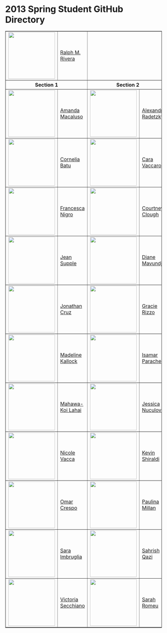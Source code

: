 2013 Spring Student GitHub Directory
====================================

<table width="100%" border="1" cellpadding="5" cellspacing="0">
      <tr>
				<td><a href="https://github.com/RalphMRivera"><img src="https://secure.gravatar.com/avatar/7695899f2417703e265b9f4a46d01b07?s=150&amp;d=https://a248.e.akamai.net/assets.github.com%2Fimages%2Fgravatars%2Fgravatar-user-150.png" alt="" width="150" height="150" border="0" /></a></td>
				<td><a href="https://github.com/RalphMRivera">Ralph M. Rivera</a></td>
				<td colspan="2">&nbsp;</td>
			</tr>
			<tr>
				<th colspan="2">Section 1</th>
				<th colspan="2">Section 2</th>
			</tr>
			<tr>
				<td width="25%"><a href="https://github.com/amandamacaluso16"><img src="https://secure.gravatar.com/avatar/07ba269ce6f57b495e7d8a9c44f87d23?s=150&amp;d=https://a248.e.akamai.net/assets.github.com%2Fimages%2Fgravatars%2Fgravatar-user-150.png" alt="" width="150" height="150" /></a></td>
				<td width="25%"><a href="https://github.com/amandamacaluso16">Amanda Macaluso</a></td>
				<td width="25%"><a href="https://github.com/alexradetzky"><img src="https://secure.gravatar.com/avatar/0f780e8415e0709dcc8964691d1e1d5d?s=150&amp;d=https://a248.e.akamai.net/assets.github.com%2Fimages%2Fgravatars%2Fgravatar-user-150.png" alt="" width="150" height="150" border="0" /></a></td>
				<td width="25%"><a href="https://github.com/alexradetzky">Alexandra Radetzky</a></td>
			</tr>
			<tr>
				<td><a href="https://github.com/CorneliaABatu/"><img src="https://secure.gravatar.com/avatar/fc881a1d1cc24f5508426c2c1bbec9d6?s=150&amp;d=https://a248.e.akamai.net/assets.github.com%2Fimages%2Fgravatars%2Fgravatar-user-150.png" alt="" width="150" height="150" /></a></td>
				<td><a href="https://github.com/CorneliaABatu/">Cornelia Batu</a></td>
				<td><a href="https://github.com/CMVaccaro/"><img src="https://secure.gravatar.com/avatar/8de846cd309ed100c4ee252b3fc68bf4?s=150&amp;d=https://a248.e.akamai.net/assets.github.com%2Fimages%2Fgravatars%2Fgravatar-user-150.png" alt="" width="150" height="150" /></a></td>
				<td><a href="https://github.com/KShiraldi/Dr-Who">Cara Vaccaro</a></td>
			</tr>
			<tr>
				<td><a href="https://github.com/FrancescaNigro/"><img src="https://secure.gravatar.com/avatar/541189304d10bf160589ce3ace1e0052?s=150&amp;d=https://a248.e.akamai.net/assets.github.com/images/gravatars/gravatar-user-150.png" alt="" width="150" height="150" /></a></td>
				<td><a href="https://github.com/FrancescaNigro/">Francesca Nigro</a></td>
				<td><a href="https://github.com/CourtJane"><img src="https://secure.gravatar.com/avatar/868fe6f2c9d3d7df73b2dd7d365d8974?s=150&d=https://a248.e.akamai.net/assets.github.com%2Fimages%2Fgravatars%2Fgravatar-user-150.png" alt="" width="150" height="150" /></a></td>
				<td><a href="https://github.com/CourtJane">Courtney Clough</a></td>
			</tr>
			<tr>
				<td><a href="https://github.com/jeanniesupple/"><img src="https://secure.gravatar.com/avatar/8e177de09aece5088387fd6535f088af?s=150&amp;d=https://a248.e.akamai.net/assets.github.com%2Fimages%2Fgravatars%2Fgravatar-user-150.png" alt="" width="150" height="150" /></a></td>
				<td><a href="https://github.com/jeanniesupple/">Jean Supple</a></td>
				<td><a href="https://github.com/DianaMvd/"><img src="https://secure.gravatar.com/avatar/0c8fe9ef258460532f3a6294ef70b6fe?s=150&amp;d=https://a248.e.akamai.net/assets.github.com%2Fimages%2Fgravatars%2Fgravatar-user-150.png" alt="" width="150" height="150" /></a></td>
				<td><a href="https://github.com/DianaMvd/">Diane Mavundja</a></td>
			</tr>
			<tr>
				<td><a href="https://github.com/JonDCruz/"><img src="https://secure.gravatar.com/avatar/95d955b49cdbe480f19ea4580526b631?s=150&amp;d=https://a248.e.akamai.net/assets.github.com/images/gravatars/gravatar-user-150.png" alt="" width="150" height="150" /></a></td>
				<td><a href="https://github.com/JonDCruz/">Jonathan Cruz</a></td>
				<td><a href="https://github.com/gracieRizzo/"><img src="https://secure.gravatar.com/avatar/e8924337b5901d70bac6e8fd8aba674e?s=150&amp;d=https://a248.e.akamai.net/assets.github.com%2Fimages%2Fgravatars%2Fgravatar-user-150.png" alt="" width="150" height="150" /></a></td>
				<td><a href="https://github.com/gracieRizzo/">Gracie Rizzo</a></td>
			</tr>
			<tr>
				<td><a href="https://github.com/Madeline-Kallock"><img src="https://secure.gravatar.com/avatar/3e09c8164a19c4ba4084e31cd18656ca?s=150&amp;d=https://a248.e.akamai.net/assets.github.com/images/gravatars/gravatar-user-150.png" alt="" width="150" height="150" /></a></td>
				<td><a href="https://github.com/Madeline-Kallock">Madeline Kallock</a></td>
				<td><a href="https://github.com/IsamarParache/"><img src="https://secure.gravatar.com/avatar/896896831ecab6e9a6c95eb9a8b50192?s=150&amp;d=https://a248.e.akamai.net/assets.github.com%2Fimages%2Fgravatars%2Fgravatar-user-150.png" alt="" width="150" height="150" /></a></td>
				<td><a href="https://github.com/IsamarParache/">Isamar Parache</a></td>
			</tr>
			<tr>
				<td><a href="https://github.com/Mahawa93"><img src="https://secure.gravatar.com/avatar/d248f8d2e50ae55bc7d06a33f9fdf9d7?s=150&amp;d=https://a248.e.akamai.net/assets.github.com/images/gravatars/gravatar-user-150.png" alt="" width="150" height="150" /></a></td>
				<td><a href="https://github.com/Mahawa93">Mahawa-Koi Lahai</a></td>
				<td><a href="https://github.com/Jnuculov/"><img src="https://secure.gravatar.com/avatar/5cac365538aefaec2d82c483645b4169?s=150&amp;d=https://a248.e.akamai.net/assets.github.com%2Fimages%2Fgravatars%2Fgravatar-user-150.png" alt="" width="150" height="150" /></a></td>
				<td><a href="https://github.com/Jnuculov/">Jessica Nuculovic</a></td>
			</tr>
			<tr>
				<td><a href="https://github.com/nicolemariev/"><img src="https://secure.gravatar.com/avatar/15db6f3e7893783f030c1e538a8b0504?s=150&amp;d=https://a248.e.akamai.net/assets.github.com%2Fimages%2Fgravatars%2Fgravatar-user-150.png" alt="" width="150" height="150" /></a></td>
				<td><a href="https://github.com/nicolemariev/">Nicole Vacca</a></td>
				<td><a href="https://github.com/KShiraldi/"><img src="https://secure.gravatar.com/avatar/17ab385ba376b695311384e8f7eaa09c?s=150&amp;d=https://a248.e.akamai.net/assets.github.com%2Fimages%2Fgravatars%2Fgravatar-user-150.png" alt="" width="150" height="150" /></a></td>
				<td><a href="https://github.com/KShiraldi/">Kevin Shiraldi</a></td>
			</tr>
			<tr>
				<td><a href="https://github.com/OmarACres/"><img src="https://secure.gravatar.com/avatar/5ca6023e870d8f6dc96354c31139e41d?s=150&amp;d=https://a248.e.akamai.net/assets.github.com%2Fimages%2Fgravatars%2Fgravatar-user-150.png" alt="" width="150" height="150" /></a></td>
				<td><a href="https://github.com/OmarACres/">Omar Crespo</a></td>
				<td><a href="https://github.com/paulinamillan/"><img src="https://secure.gravatar.com/avatar/2c274630f3d98ea9739f5921815c0f7b?s=150&amp;d=https://a248.e.akamai.net/assets.github.com%2Fimages%2Fgravatars%2Fgravatar-user-150.png" alt="" width="150" height="150" /></a></td>
				<td><a href="https://github.com/paulinamillan/">Paulina Millan</a></td>
			</tr>
			<tr>
				<td><a href="http://github.com/sarani/"><img src="https://secure.gravatar.com/avatar/76ca6b3d951fb398a8435b2f8d4e0b58?s=150&amp;d=https://a248.e.akamai.net/assets.github.com%2Fimages%2Fgravatars%2Fgravatar-user-150.png.png" alt="" width="150" height="150" /></a></td>
				<td><a href="http://github.com/sarani/">Sara Imbruglia</a></td>
				<td><a href="https://github.com/Sahrish51/"><img src="https://secure.gravatar.com/avatar/16c5db5a903f18744a9e1b43050f295f?s=150&amp;d=https://a248.e.akamai.net/assets.github.com%2Fimages%2Fgravatars%2Fgravatar-user-150.png" alt="" width="150" height="150" /></a></td>
				<td><a href="https://github.com/Sahrish51/">Sahrish Qazi</a></td>
			</tr>
			<tr>
				<td><a href="https://github.com/VictoriaSecchiano/"><img src="https://secure.gravatar.com/avatar/4c8f66e065e5a504a7b95fe08b8e1f83?s=150&amp;d=https://a248.e.akamai.net/assets.github.com%2Fimages%2Fgravatars%2Fgravatar-user-150.png" alt="" width="150" height="150" /></a></td>
				<td><a href="https://github.com/VictoriaSecchiano/">Victoria Secchiano</a></td>
				<td><a href="https://github.com/SarahJRomeu/"><img src="https://secure.gravatar.com/avatar/98994c3bf38e709ffb292a1b63cb17be?s=150&amp;d=https://a248.e.akamai.net/assets.github.com%2Fimages%2Fgravatars%2Fgravatar-user-150.png" alt="" width="150" height="150" /></a></td>
				<td><a href="https://github.com/SarahJRomeu/">Sarah Romeu</a></td>
			</tr>
		</table>
